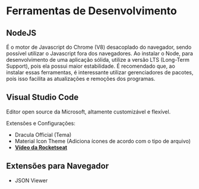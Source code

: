 # Ferramentas de Desenvolvimento

## NodeJS

É o motor de Javascript do Chrome (V8) desacoplado do navegador, sendo possível utilizar o Javascript fora dos navegadores. Ao instalar o Node, para desenvolvimento de uma aplicação sólida, utilize a versão LTS (Long-Term Support), pois ela possui maior estabilidade.
É recomendado que, ao instalar essas ferramentas, é interessante utilizar gerenciadores de pacotes, pois isso facilita as atualizações e remoções dos programas.

## Visual Studio Code

Editor open source da Microsoft, altamente customizável e flexível.

Extensões e Configurações:
* Dracula Official (Tema)
* Material Icon Theme (Adiciona ícones de acordo com o tipo de arquivo)
* [**Vídeo da Rocketseat**](https://www.youtube.com/watch?v=c7P03kkrEG8)

## Extensões para Navegador

* JSON Viewer